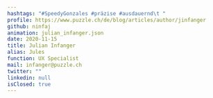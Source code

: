 ```yaml
---
hashtags: "#SpeedyGonzales #präzise #ausdauernd\t "
profile: https://www.puzzle.ch/de/blog/articles/author/jinfanger
github: ninfaj
animation: julian_infanger.json
date: 2020-11-15
title: Julian Infanger
alias: Jules
function: UX Specialist
mail: infanger@puzzle.ch
twitter: ""
linkedin: null
isClosed: true
---
```


